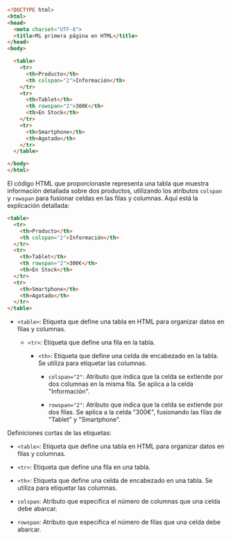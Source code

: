 ```html
<!DOCTYPE html>
<html>
<head>
  <meta charset="UTF-8">
  <title>Mi primera página en HTML</title>
</head>
<body>

  <table>
    <tr>
      <th>Producto</th>
      <th colspan="2">Información</th>
    </tr>
    <tr>
      <th>Tablet</th>
      <th rowspan="2">300€</th>
      <th>En Stock</th>
    </tr>
    <tr>
      <th>Smartphone</th>
      <th>Agotado</th>
    </tr>
  </table>

</body>
</html>
```
El código HTML que proporcionaste representa una tabla que muestra información detallada sobre dos productos, utilizando los atributos `colspan` y `rowspan` para fusionar celdas en las filas y columnas. Aquí está la explicación detallada:

```html
<table>
  <tr>
    <th>Producto</th>
    <th colspan="2">Información</th>
  </tr>
  <tr>
    <th>Tablet</th>
    <th rowspan="2">300€</th>
    <th>En Stock</th>
  </tr>
  <tr>
    <th>Smartphone</th>
    <th>Agotado</th>
  </tr>
</table>
```

- `<table>`: Etiqueta que define una tabla en HTML para organizar datos en filas y columnas.

  - `<tr>`: Etiqueta que define una fila en la tabla.

    - `<th>`: Etiqueta que define una celda de encabezado en la tabla. Se utiliza para etiquetar las columnas.

      - `colspan="2"`: Atributo que indica que la celda se extiende por dos columnas en la misma fila. Se aplica a la celda "Información".

      - `rowspan="2"`: Atributo que indica que la celda se extiende por dos filas. Se aplica a la celda "300€", fusionando las filas de "Tablet" y "Smartphone".

Definiciones cortas de las etiquetas:

- `<table>`: Etiqueta que define una tabla en HTML para organizar datos en filas y columnas.

- `<tr>`: Etiqueta que define una fila en una tabla.

- `<th>`: Etiqueta que define una celda de encabezado en una tabla. Se utiliza para etiquetar las columnas.

- `colspan`: Atributo que especifica el número de columnas que una celda debe abarcar.

- `rowspan`: Atributo que especifica el número de filas que una celda debe abarcar.
